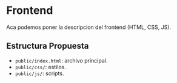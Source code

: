 # Frontend

Aca podemos poner la descripcion del frontend (HTML, CSS, JS).

## Estructura Propuesta

- `public/index.html`: archivo principal.
- `public/css/`: estilos.
- `public/js/`: scripts.
